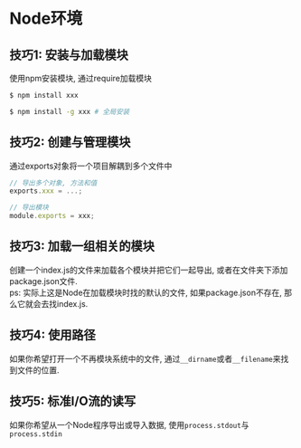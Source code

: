 # Node环境
## 技巧1: 安装与加载模块
使用npm安装模块, 通过require加载模块
```bash
$ npm install xxx

$ npm install -g xxx # 全局安装
```

## 技巧2: 创建与管理模块
通过exports对象将一个项目解耦到多个文件中
```JavaScript
// 导出多个对象, 方法和值
exports.xxx = ...;

// 导出模块
module.exports = xxx;
```

## 技巧3: 加载一组相关的模块
创建一个index.js的文件来加载各个模块并把它们一起导出, 或者在文件夹下添加package.json文件.  
ps: 实际上这是Node在加载模块时找的默认的文件, 如果package.json不存在, 那么它就会去找index.js.

## 技巧4: 使用路径
如果你希望打开一个不再模块系统中的文件, 通过`__dirname`或者`__filename`来找到文件的位置.

## 技巧5: 标准I/O流的读写
如果你希望从一个Node程序导出或导入数据, 使用`process.stdout`与`process.stdin`


